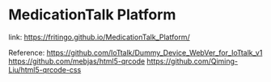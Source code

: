 # MedicationTalk Platform


link:
https://fritingo.github.io/MedicationTalk_Platform/



Reference:
https://github.com/IoTtalk/Dummy_Device_WebVer_for_IoTtalk_v1
https://github.com/mebjas/html5-qrcode
https://github.com/Qiming-Liu/html5-qrcode-css
